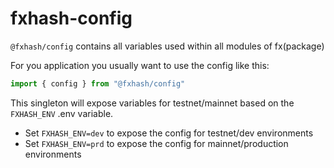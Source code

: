 # fxhash-config

`@fxhash/config` contains all variables used within all modules of fx(package)

For you application you usually want to use the config like this:

```ts
import { config } from "@fxhash/config"
```

This singleton will expose variables for testnet/mainnet based on the `FXHASH_ENV` .env variable.
- Set `FXHASH_ENV=dev` to expose the config for testnet/dev environments
- Set `FXHASH_ENV=prd` to expose the config for mainnet/production environments
